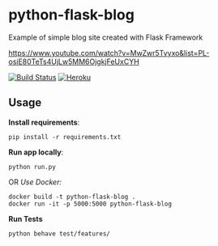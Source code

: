 # python-flask-blog

Example of simple blog site
created with Flask Framework

https://www.youtube.com/watch?v=MwZwr5Tvyxo&list=PL-osiE80TeTs4UjLw5MM6OjgkjFeUxCYH 

[![Build Status](https://travis-ci.com/Artemon-line/python-flask-blog.svg?branch=master)](https://travis-ci.com/Artemon-line/python-flask-blog)
[![Heroku](https://heroku-badge.herokuapp.com/?app=python-flask-blog-example)](https://python-flask-blog-example.herokuapp.com/)


## Usage
**Install requirements**:
```
pip install -r requirements.txt
```
**Run app locally**:
```
python run.py
```
OR *Use Docker:*
``` docker
docker build -t python-flask-blog .
docker run -it -p 5000:5000 python-flask-blog
```

**Run Tests**
```
python behave test/features/
```

